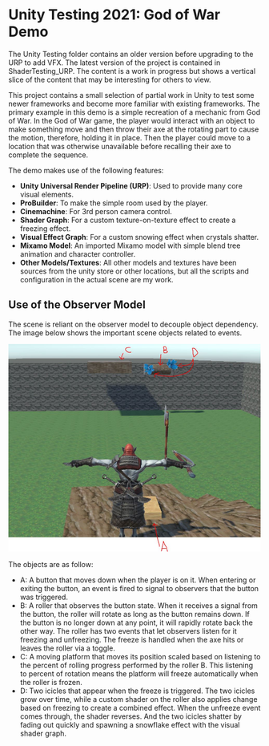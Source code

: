# Unity Testing 2021: God of War Demo

The Unity Testing folder contains an older version before upgrading to the URP to add VFX. The latest version of the project is contained in ShaderTesting_URP. The content is a work in progress but shows a vertical slice of the content that may be interesting for others to view.

This project contains a small selection of partial work in Unity to test some newer frameworks and become more familiar with existing frameworks. The primary example in this demo is a simple recreation of a mechanic from God of War. In the God of War game, the player would interact with an object to make something move and then throw their axe at the rotating part to cause the motion, therefore, holding it in place. Then the player could move to a location that was otherwise unavailable before recalling their axe to complete the sequence.

The demo makes use of the following features:
* **Unity Universal Render Pipeline (URP)**: Used to provide many core visual elements. 
* **ProBuilder**: To make the simple room used by the player.
* **Cinemachine**: For 3rd person camera control.
* **Shader Graph**: For a custom texture-on-texture effect to create a freezing effect.
* **Visual Effect Graph**: For a custom snowing effect when crystals shatter.
* **Mixamo Model**: An imported Mixamo model with simple blend tree animation and character controller.
* **Other Models/Textures**: All other models and textures have been sources from the unity store or other locations, but all the scripts and configuration in the actual scene are my work.

## Use of the Observer Model

The scene is reliant on the observer model to decouple object dependency. The image below shows the important scene objects related to events.

<center><img src="./images/Image01.JPG"></center>

The objects are as follow:
* A: A button that moves down when the player is on it. When entering or exiting the button, an event is fired to signal to observers that the button was triggered.
* B: A roller that observes the button state. When it receives a signal from the button, the roller will rotate as long as the button remains down. If the button is no longer down at any point, it will rapidly rotate back the other way. The roller has two events that let observers listen for it freezing and unfreezing. The freeze is handled when the axe hits or leaves the roller via a toggle.
* C: A moving platform that moves its position scaled based on listening to the percent of rolling progress performed by the roller B. This listening to percent of rotation means the platform will freeze automatically when the roller is frozen.
* D: Two icicles that appear when the freeze is triggered. The two icicles grow over time, while a custom shader on the roller also applies change based on freezing to create a combined effect. When the unfreeze event comes through, the shader reverses. And the two icicles shatter by fading out quickly and spawning a snowflake effect with the visual shader graph.
